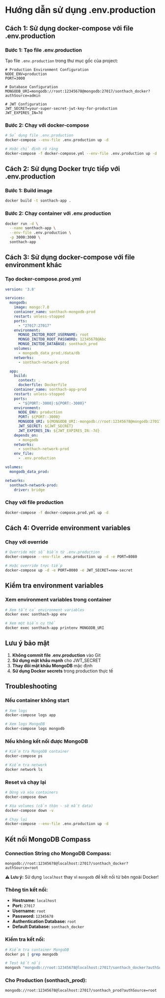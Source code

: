 # Hướng dẫn sử dụng .env.production

## Cách 1: Sử dụng docker-compose với file .env.production

### Bước 1: Tạo file .env.production
Tạo file `.env.production` trong thư mục gốc của project:

```env
# Production Environment Configuration
NODE_ENV=production
PORT=3000

# Database Configuration
MONGODB_URI=mongodb://root:12345678@mongodb:27017/sonthach_docker?authSource=admin

# JWT Configuration
JWT_SECRET=your-super-secret-jwt-key-for-production
JWT_EXPIRES_IN=7d
```

### Bước 2: Chạy với docker-compose
```bash
# Sử dụng file .env.production
docker-compose --env-file .env.production up -d

# Hoặc chỉ định rõ ràng
docker-compose -f docker-compose.yml --env-file .env.production up -d
```

## Cách 2: Sử dụng Docker trực tiếp với .env.production

### Bước 1: Build image
```bash
docker build -t sonthach-app .
```

### Bước 2: Chạy container với .env.production
```bash
docker run -d \
  --name sonthach-app \
  --env-file .env.production \
  -p 3000:3000 \
  sonthach-app
```

## Cách 3: Sử dụng docker-compose với file environment khác

### Tạo docker-compose.prod.yml
```yaml
version: '3.8'

services:
  mongodb:
    image: mongo:7.0
    container_name: sonthach-mongodb-prod
    restart: unless-stopped
    ports:
      - "27017:27017"
    environment:
      MONGO_INITDB_ROOT_USERNAME: root
      MONGO_INITDB_ROOT_PASSWORD: 12345678@Abc
      MONGO_INITDB_DATABASE: sonthach_prod
    volumes:
      - mongodb_data_prod:/data/db
    networks:
      - sonthach-network-prod

  app:
    build:
      context: .
      dockerfile: Dockerfile
    container_name: sonthach-app-prod
    restart: unless-stopped
    ports:
      - "${PORT:-3000}:${PORT:-3000}"
    environment:
      NODE_ENV: production
      PORT: ${PORT:-3000}
      MONGODB_URI: ${MONGODB_URI:-mongodb://root:12345678@mongodb:27017/sonthach_prod?authSource=root}
      JWT_SECRET: ${JWT_SECRET}
      JWT_EXPIRES_IN: ${JWT_EXPIRES_IN:-7d}
    depends_on:
      - mongodb
    networks:
      - sonthach-network-prod
    env_file:
      - .env.production

volumes:
  mongodb_data_prod:

networks:
  sonthach-network-prod:
    driver: bridge
```

### Chạy với file production
```bash
docker-compose -f docker-compose.prod.yml up -d
```

## Cách 4: Override environment variables

### Chạy với override
```bash
# Override một số biến từ .env.production
docker-compose --env-file .env.production up -d -e PORT=8080

# Hoặc override trực tiếp
docker-compose up -d -e PORT=8080 -e JWT_SECRET=new-secret
```

## Kiểm tra environment variables

### Xem environment variables trong container
```bash
# Xem tất cả environment variables
docker exec sonthach-app env

# Xem một biến cụ thể
docker exec sonthach-app printenv MONGODB_URI
```

## Lưu ý bảo mật

1. **Không commit file .env.production** vào Git
2. **Sử dụng mật khẩu mạnh** cho JWT_SECRET
3. **Thay đổi mật khẩu MongoDB** mặc định
4. **Sử dụng Docker secrets** trong production thực tế

## Troubleshooting

### Nếu container không start
```bash
# Xem logs
docker-compose logs app

# Xem logs MongoDB
docker-compose logs mongodb
```

### Nếu không kết nối được MongoDB
```bash
# Kiểm tra MongoDB container
docker-compose ps

# Kiểm tra network
docker network ls
```

### Reset và chạy lại
```bash
# Dừng và xóa containers
docker-compose down

# Xóa volumes (cẩn thận - sẽ mất data)
docker-compose down -v

# Chạy lại
docker-compose --env-file .env.production up -d
```

## Kết nối MongoDB Compass

### Connection String cho MongoDB Compass:
```
mongodb://root:12345678@localhost:27017/sonthach_docker?authSource=root
```

**⚠️ Lưu ý:** Sử dụng `localhost` thay vì `mongodb` để kết nối từ bên ngoài Docker!

### Thông tin kết nối:
- **Hostname:** `localhost`
- **Port:** `27017`
- **Username:** `root`
- **Password:** `12345678`
- **Authentication Database:** `root`
- **Default Database:** `sonthach_docker`

### Kiểm tra kết nối:
```bash
# Kiểm tra container MongoDB
docker ps | grep mongodb

# Test kết nối
mongosh "mongodb://root:12345678@localhost:27017/sonthach_docker?authSource=root"
```

### Cho Production (sonthach_prod):
```
mongodb://root:12345678@localhost:27017/sonthach_prod?authSource=root
```
